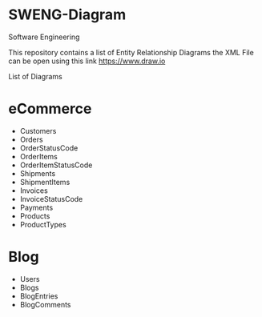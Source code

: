 # SWENG-Diagram
Software Engineering

This repository contains a list of Entity Relationship Diagrams the XML File can be open using this link https://www.draw.io

List of Diagrams

# eCommerce 
- Customers
- Orders
- OrderStatusCode
- OrderItems
- OrderItemStatusCode
- Shipments
- ShipmentItems
- Invoices
- InvoiceStatusCode
- Payments
- Products
- ProductTypes

# Blog
- Users
- Blogs
- BlogEntries
- BlogComments

